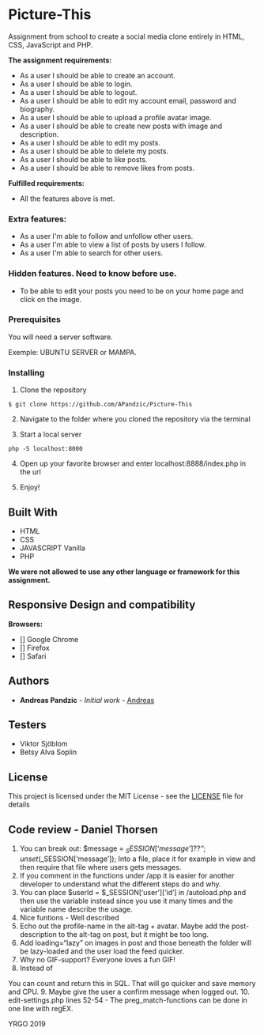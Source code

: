 # Picture-This
Assignment from school to create a social media clone entirely in HTML, CSS, JavaScript and PHP.


__The assignment requirements:__
* As a user I should be able to create an account. 
* As a user I should be able to login.
* As a user I should be able to logout.
* As a user I should be able to edit my account email, password and biography.
* As a user I should be able to upload a profile avatar image.
* As a user I should be able to create new posts with image and description.
* As a user I should be able to edit my posts.
* As a user I should be able to delete my posts.
* As a user I should be able to like posts.
* As a user I should be able to remove likes from posts.

__Fulfilled requirements:__
* All the features above is met.

### Extra features: 

* As a user I'm able to follow and unfollow other users.
* As a user I'm able to view a list of posts by users I follow.
* As a user I'm able to search for other users. 

### Hidden features. Need to know before use. 

* To be able to edit your posts you need to be on your home page and click on the image.

### Prerequisites

You will need a server software.

Exemple:
UBUNTU SERVER or MAMPA.

### Installing


1. Clone the repository

```
$ git clone https://github.com/APandzic/Picture-This
```

2. Navigate to the folder where you cloned the repository via the terminal

3. Start a local server
```
php -S localhost:8000
```

4. Open up your favorite browser and enter localhost:8888/index.php in the url

5. Enjoy!



## Built With

* HTML
* CSS
* JAVASCRIPT Vanilla
* PHP

__We were not allowed to use any other language or framework for this assignment.__


## Responsive Design and compatibility


__Browsers:__
- [] Google Chrome
- [] Firefox
- [] Safari



## Authors

* **Andreas Pandzic** - *Initial work* - [Andreas](https://apandzic.github.io)

## Testers
* Viktor Sjöblom
* Betsy Alva Soplin


## License

This project is licensed under the MIT License - see the [LICENSE](LICENSE) file for details


## Code review - Daniel Thorsen
1. You can break out:
$message = $_SESSION[‘message’] ?? ‘’; unset($_SESSION[‘message’]);
Into a file, place it for example in view and then require that file where users gets messages.
2. If you comment in the functions under /app it is easier for another developer to understand what the different steps do and why.
3. You can place
$userId = $_SESSION[‘user’][‘id’]
in /autoload.php and then use the variable instead since you use it many times and the variable name describe the usage.
4. Nice funtions - Well described
5. Echo out the profile-name in the alt-tag + avatar. Maybe add the post-description to the alt-tag on post, but it might be too long.
6. Add loading=“lazy”  on images in post and those beneath the folder will be lazy-loaded and the user load the feed quicker.
7.  Why no GIF-support? Everyone loves a fun GIF!
8. Instead of
<?php echo count(getLikes($post[‘id’], $pdo)); ?>
You can count and return this in SQL. That will go quicker and save memory and CPU.
9. Maybe give the user a confirm message when logged out.
10.  edit-settings.php lines 52-54 - The preg_match-functions can be done in one line with regEX.

YRGO 2019


